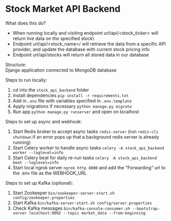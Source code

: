 # Stock Market API Backend

What does this do? 
- When running locally and visiting endpoint url/api/<stock_ticker> will return live data on the specified stock\
- Endpoint url/api/<stock_name>/<provider> will retrieve the data from a specific API provider, and update the database with current stock pricing info
- Endpoint url/api/stocks will return all stored data in our database

Structure: \
Django application connected to MongoDB database

Steps to run locally:
1. cd into the `stock_api_backend` folder
2. Install dependencies `pip install -r requirements.txt`
3. Add in `.env` file with variables specified in `.env.template`
4. Apply migrations if necessary `python manage.py migrate`
5. Run app `python manage.py runserver` and open on localhost


Steps to set up async and webhook:
1. Start Redis broker to accept async tasks `redis-server` (run `redis-cli shutdown` if an error pops up that a background redis server is already running)
2. Start Celery worker to handle async tasks `celery -A stock_api_backend worker --loglevel=info`
3. Start Celery beat for daily re-run tasks `celery -A stock_api_backend beat --loglevel=info`
4. Start local ngrok server `ngrok http 8000` and add the "Forwarding" url to the .env file as the WEBHOOK_URL


Steps to set up Kafka (optional):
1. Start Zookeeper `bin/zookeeper-server-start.sh config/zookeeper.properties`
2. Start Kafka `bin/kafka-server-start.sh config/server.properties`
3. Check Kafka messages `bin/kafka-console-consumer.sh --bootstrap-server localhost:9092 --topic market_data --from-beginning`
